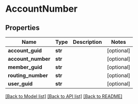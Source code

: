 # AccountNumber

## Properties
Name | Type | Description | Notes
------------ | ------------- | ------------- | -------------
**account_guid** | **str** |  | [optional] 
**account_number** | **str** |  | [optional] 
**member_guid** | **str** |  | [optional] 
**routing_number** | **str** |  | [optional] 
**user_guid** | **str** |  | [optional] 

[[Back to Model list]](../README.md#documentation-for-models) [[Back to API list]](../README.md#documentation-for-api-endpoints) [[Back to README]](../README.md)


